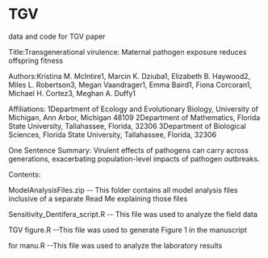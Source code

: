# TGV
data and code for TGV paper

Title:Transgenerational virulence: Maternal pathogen exposure reduces offspring fitness

Authors:Kristina M. McIntire1, Marcin K. Dziuba1, Elizabeth B. Haywood2, Miles L. Robertson3, Megan Vaandrager1, Emma Baird1, Fiona Corcoran1, Michael H. Cortez3, Meghan A. Duffy1

Affiliations:
1Department of Ecology and Evolutionary Biology, University of Michigan, Ann Arbor, Michigan 48109
2Department of Mathematics, Florida State University, Tallahassee, Florida, 32306
3Department of Biological Sciences, Florida State University, Tallahassee, Florida, 32306 

One Sentence Summary: Virulent effects of pathogens can carry across generations, exacerbating population-level impacts of pathogen outbreaks.

Contents:

ModelAnalysisFiles.zip -- This folder contains all model analysis files inclusive of a separate Read Me explaining those files

Sensitivity_Dentifera_script.R -- This file was used to analyze the field data

TGV figure.R  --This file was used to generate Figure 1 in the manuscript

for manu.R --This file was used to analyze the laboratory results
